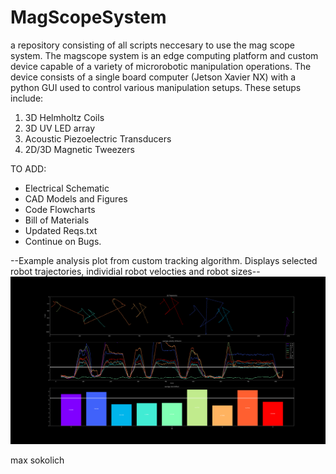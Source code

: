 # MagScopeSystem
a repository consisting of all scripts neccesary to use the mag scope system. The magscope system is an edge computing platform and custom device capable of a variety of microrobotic manipulation operations. The device consists of a single board computer (Jetson Xavier NX) with a python GUI used to control various manipulation setups. 
These setups include:
1) 3D Helmholtz Coils
2) 3D UV LED array
3) Acoustic Piezoelectric Transducers
4) 2D/3D Magnetic Tweezers

TO ADD:

- Electrical Schematic
- CAD Models and Figures
- Code Flowcharts
- Bill of Materials
- Updated Reqs.txt
- Continue on Bugs.



--Example analysis plot from custom tracking algorithm. Displays selected robot trajectories, individial robot velocties and robot sizes--
![alt text](https://github.com/MaxSokolich/MagScopeSystem/blob/main/src/imgs/ExampleDataPlot.png?raw=true)



max sokolich
